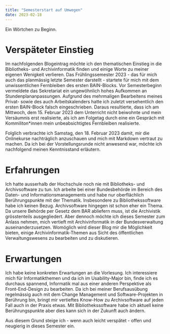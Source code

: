 ```yaml
---
title: "Semesterstart auf Umwegen"
date: 2023-02-18
---
```


Ein Wörtchen zu Beginn.

# Verspäteter Einstieg

Im nachfolgenden Blogeintrag möchte ich den thematischen Einstieg in die Bibliotheks- und Archivinformatik finden und einige Worte zu meiner eigenen Wenigkeit verlieren. Das Frühlingssemester 2023 - das für mich auch das planmässig letzte Semester darstellt - startete für mich mit dem unwissentlichen Fernbleiben des ersten BAIN-Blocks. Vor Semesterbeginn vermeldete das Sekretariat ein ungewöhnlich hohes Aufkommen an Stundenplananpassungen. Aufgrund des mehrmaligen Bearbeitens meines Privat- sowie des auch Arbeitskalenders hatte ich zuletzt versehentlich den ersten BAIN-Block falsch eingeschrieben. Daraus resultierte, dass ich am Mittwoch, dem 15. Februar 2023 dem Unterricht nicht beiwohnte und mein Versäumnis erst realisierte, als ich am Folgetag durch eine ein Gespräch mit Kommiliton*innen mein unbeabsichtigtes Fernbleiben realisierte. 

Folglich verbrachte ich Samstag, den 18. Februar 2023 damit, mir die Onlinekurse nachträglich anzuschauen und mich mit Markdown vertraut zu machen. Da ich bei der Vorstellungsrunde nicht anwesend war, möchte ich nachfolgend meinen Kenntnisstand erläutern.

# Erfahrungen

Ich hatte ausserhalb der Hochschule noch nie mit Bibliotheks- und Archivsoftware zu tun. Ich arbeite bei einer Bundesbehörde im Bereich des Daten- und Informationsmanagements und habe nur oberflächlich Berührungspunkte mit der Thematik. Insbesondere zu Bibliothekssoftware habe ich keinen Bezug. Archivsoftware hingegen ist schon eher ein Thema. Da unsere Behörde per Gesetz dem BAR abliefern muss, ist die Archivistik grösstenteils ausgegliedert. Aber dennoch möchte ich dieses Semester zum Anlass nehmen, mich vertieft mit Archivinformatik in der Bundesverwaltung auseinanderzusetzen. Womöglich wird dieser Blog mir die Möglichkeit bieten, einige Archivinformatik-Themen aus Sicht des öffentlichen Verwaltungswesens zu bearbeiten und zu diskutieren.

# Erwartungen

Ich habe keine konkreten Erwartungen an die Vorlesung. Ich interessiere mich für Informatikthemen und da ich im Usability-Major bin, finde ich es durchaus spannend, Informatik mal aus einer anderen Perspektive als Front-End-Design zu bearbeiten. Da ich bei meiner Berufsausübung regelmässig auch mit dem Change Management und Software-Projekten in Berührung bin, bringt mir vertieftes Know-How zu Archivsoftware auf jeden Fall auch in der Praxis etwas. Mit Bibliothekssoftware habe ich aktuell keine Berührungspunkte aber dies kann sich in der Zukunft auch ändern.

Aus diesem Grund steige ich - wenn auch leicht verspätet - offen und neugierig in dieses Semester ein.